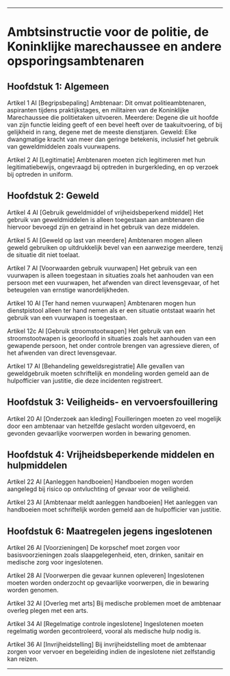 - - - - - - - - - - - - - - - - - - - - - - - - - - - - - - - - - - - - - - - - - - - - - - - - - - - - - - - - - - - - - - - - - - - - - - - - - - - - - - - - - - - - - - - - - - - 


# **Ambtsinstructie voor de politie, de Koninklijke marechaussee en andere opsporingsambtenaren**


## Hoofdstuk 1: Algemeen


Artikel 1 AI [Begripsbepaling]
Ambtenaar: Dit omvat politieambtenaren, aspiranten tijdens praktijkstages, en militairen van de Koninklijke Marechaussee die politietaken uitvoeren.
Meerdere: Degene die uit hoofde van zijn functie leiding geeft of een bevel heeft over de taakuitvoering, of bij gelijkheid in rang, degene met de meeste dienstjaren.
Geweld: Elke dwangmatige kracht van meer dan geringe betekenis, inclusief het gebruik van geweldmiddelen zoals vuurwapens.

Artikel 2 AI [Legitimatie]
Ambtenaren moeten zich legitimeren met hun legitimatiebewijs, ongevraagd bij optreden in burgerkleding, en op verzoek bij optreden in uniform.


## Hoofdstuk 2: Geweld


Artikel 4 AI [Gebruik geweldmiddel of vrijheidsbeperkend middel]
Het gebruik van geweldmiddelen is alleen toegestaan aan ambtenaren die hiervoor bevoegd zijn en getraind in het gebruik van deze middelen.

Artikel 5 AI [Geweld op last van meerdere]
Ambtenaren mogen alleen geweld gebruiken op uitdrukkelijk bevel van een aanwezige meerdere, tenzij de situatie dit niet toelaat.

Artikel 7 AI [Voorwaarden gebruik vuurwapen]
Het gebruik van een vuurwapen is alleen toegestaan in situaties zoals het aanhouden van een persoon met een vuurwapen, het afwenden van direct levensgevaar, of het beteugelen van ernstige wanordelijkheden.

Artikel 10 AI [Ter hand nemen vuurwapen]
Ambtenaren mogen hun dienstpistool alleen ter hand nemen als er een situatie ontstaat waarin het gebruik van een vuurwapen is toegestaan.

Artikel 12c AI [Gebruik stroomstootwapen]
Het gebruik van een stroomstootwapen is geoorloofd in situaties zoals het aanhouden van een gewapende persoon, het onder controle brengen van agressieve dieren, of het afwenden van direct levensgevaar.

Artikel 17 AI [Behandeling geweldsregistratie]
Alle gevallen van geweldgebruik moeten schriftelijk en mondeling worden gemeld aan de hulpofficier van justitie, die deze incidenten registreert.


## Hoofdstuk 3: Veiligheids- en vervoersfouillering


Artikel 20 AI [Onderzoek aan kleding]
Fouilleringen moeten zo veel mogelijk door een ambtenaar van hetzelfde geslacht worden uitgevoerd, en gevonden gevaarlijke voorwerpen worden in bewaring genomen.


## Hoofdstuk 4: Vrijheidsbeperkende middelen en hulpmiddelen


Artikel 22 AI [Aanleggen handboeien]
Handboeien mogen worden aangelegd bij risico op ontvluchting of gevaar voor de veiligheid.

Artikel 23 AI [Ambtenaar meldt aanleggen handboeien]
Het aanleggen van handboeien moet schriftelijk worden gemeld aan de hulpofficier van justitie.


## Hoofdstuk 6: Maatregelen jegens ingeslotenen


Artikel 26 AI [Voorzieningen]
De korpschef moet zorgen voor basisvoorzieningen zoals slaapgelegenheid, eten, drinken, sanitair en medische zorg voor ingeslotenen.

Artikel 28 AI [Voorwerpen die gevaar kunnen opleveren]
Ingeslotenen moeten worden onderzocht op gevaarlijke voorwerpen, die in bewaring worden genomen.

Artikel 32 AI [Overleg met arts]
Bij medische problemen moet de ambtenaar overleg plegen met een arts.

Artikel 34 AI [Regelmatige controle ingeslotene]
Ingeslotenen moeten regelmatig worden gecontroleerd, vooral als medische hulp nodig is.

Artikel 36 AI [Invrijheidstelling]
Bij invrijheidstelling moet de ambtenaar zorgen voor vervoer en begeleiding indien de ingeslotene niet zelfstandig kan reizen.


- - - - - - - - - - - - - - - - - - - - - - - - - - - - - - - - - - - - - - - - - - - - - - - - - - - - - - - - - - - - - - - - - - - - - - - - - - - - - - - - - - - - - - - - - - - 
